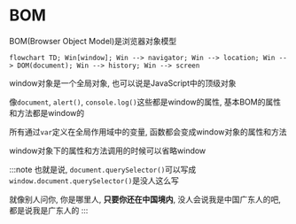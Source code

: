 # BOM

BOM(Browser Object Model)是浏览器对象模型

```mermaid
flowchart TD; Win[window]; Win --> navigator; Win --> location; Win --> DOM(document); Win --> history; Win --> screen
```

window对象是一个全局对象, 也可以说是JavaScript中的顶级对象

像`document`, `alert()`, `console.log()`这些都是window的属性, 基本BOM的属性和方法都是window的

所有通过`var`定义在全局作用域中的变量, 函数都会变成window对象的属性和方法

window对象下的属性和方法调用的时候可以省略window

:::note
也就是说, `document.querySelector()`可以写成`window.document.querySelector()`是没人这么写

就像别人问你, 你是哪里人, **只要你还在中国境内**, 没人会说我是中国广东人的吧, 都是说我是广东人的
:::
